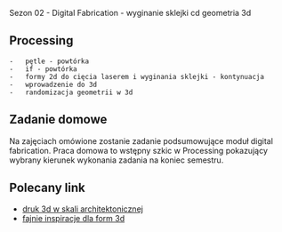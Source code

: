 Sezon 02 - Digital Fabrication - wyginanie sklejki cd geometria 3d

## Processing
	-	pętle - powtórka
	-	if - powtórka
	-	formy 2d do cięcia laserem i wyginania sklejki - kontynuacja
	-	wprowadzenie do 3d 
	-	randomizacja geometrii w 3d
	

## Zadanie domowe
Na zajęciach omówione zostanie zadanie podsumowujące moduł digital fabrication. Praca domowa to wstępny szkic w Processing pokazujący wybrany kierunek wykonania zadania na koniec semestru.

## Polecany link
- [druk 3d w skali architektonicznej](http://thecloudlab.org/processing/library.html)
- [fajnie inspiracje dla form 3d](http://mx3d.com/)
